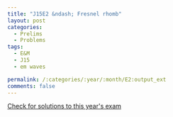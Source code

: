 ```yaml
---
title: "J15E2 &ndash; Fresnel rhomb"
layout: post
categories:
  - Prelims
  - Problems
tags:
  - E&M
  - J15
  - em waves

permalink: /:categories/:year/:month/E2:output_ext
comments: false
---
```

<object data="2015J2E.pdf" type="application/pdf" width="100%" height="500"></object>
<div class="message"><a href='https://princetonprelim.com/prelim/34/'>Check for solutions to this year's exam</a></div>